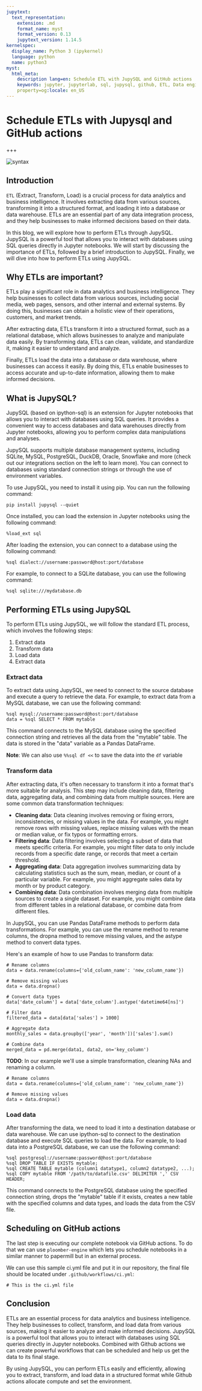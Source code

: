 ```yaml
---
jupytext:
  text_representation:
    extension: .md
    format_name: myst
    format_version: 0.13
    jupytext_version: 1.14.5
kernelspec:
  display_name: Python 3 (ipykernel)
  language: python
  name: python3
myst:
  html_meta:
    description lang=en: Schedule ETL with JupySQL and GitHub actions
    keywords: jupyter, jupyterlab, sql, jupysql, github, ETL, Data engineering
    property=og:locale: en_US
---
```


# Schedule ETLs with Jupysql and GitHub actions

+++

![syntax](../static/syntax-highlighting-working.png)

## Introduction

`ETL` (Extract, Transform, Load) is a crucial process for data analytics and business intelligence. 
It involves extracting data from various sources, transforming it into a structured format, 
and loading it into a database or data warehouse. 
ETLs are an essential part of any data integration process, and they help businesses 
to make informed decisions based on their data.

In this blog, we will explore how to perform ETLs through JupySQL. 
JupySQL is a powerful tool that allows you to interact with databases using 
SQL queries directly in Jupyter notebooks. We will start by discussing the importance 
of ETLs, followed by a brief introduction to JupySQL. 
Finally, we will dive into how to perform ETLs using JupySQL.

## Why ETLs are important?

ETLs play a significant role in data analytics and business intelligence. 
They help businesses to collect data from various sources, including social media, 
web pages, sensors, and other internal and external systems. By doing this, 
businesses can obtain a holistic view of their operations, customers, and market trends.

After extracting data, ETLs transform it into a structured format, such as a relational 
database, which allows businesses to analyze and manipulate data easily. 
By transforming data, ETLs can clean, validate, and standardize it, making it easier 
to understand and analyze.

Finally, ETLs load the data into a database or data warehouse, 
where businesses can access it easily. By doing this, 
ETLs enable businesses to access accurate and up-to-date information, 
allowing them to make informed decisions.

## What is JupySQL?

JupySQL (based on ipython-sql) is an extension for Jupyter notebooks that allows you 
to interact with databases using SQL queries. It provides a convenient way to access 
databases and data warehouses directly from Jupyter notebooks, allowing you to perform 
complex data manipulations and analyses.

JupySQL supports multiple database management systems, including SQLite, MySQL, 
PostgreSQL, DuckDB, Oracle, Snowflake and more (check out our integrations section 
on the left to learn more). You can connect to databases using standard connection 
strings or through the use of environment variables.

To use JupySQL, you need to install it using pip.
You can run the following command:

```{code-cell} ipython3
pip install jupysql --quiet
```

Once installed, you can load the extension in Jupyter notebooks using the following command:

```{code-cell} ipython3
%load_ext sql
```


After loading the extension, you can connect to a database using the following command:

```{code-cell} ipython3
%sql dialect://username:password@host:port/database
```


For example, to connect to a SQLite database, you can use the following command:

```{code-cell} ipython3
%sql sqlite:///mydatabase.db
```


## Performing ETLs using JupySQL

To perform ETLs using JupySQL, we will follow the standard ETL process, which involves 
the following steps:

1. Extract data
2. Transform data
3. Load data
4. Extract data

### Extract data
To extract data using JupySQL, we need to connect to the source database and execute 
a query to retrieve the data. For example, to extract data from a MySQL database, 
we can use the following command:

```{code-cell} ipython3
%sql mysql://username:password@host:port/database
data = %sql SELECT * FROM mytable
```

This command connects to the MySQL database using the specified connection string 
and retrieves all the data from the "mytable" table. The data is stored in the 
"data" variable as a Pandas DataFrame.

**Note**: We can also use `%%sql df <<` to save the data into the `df` variable

### Transform data
After extracting data, it's often necessary to transform it into a format that's 
more suitable for analysis. This step may include cleaning data, filtering data, 
aggregating data, and combining data from multiple sources. Here are some common 
data transformation techniques:

* **Cleaning data**: Data cleaning involves removing or fixing errors, inconsistencies, 
   or missing values in the data. For example, you might remove rows with missing values, 
   replace missing values with the mean or median value, or fix typos or formatting errors.
* **Filtering data**: Data filtering involves selecting a subset of data that meets 
   specific criteria. For example, you might filter data to only include records 
   from a specific date range, or records that meet a certain threshold.
* **Aggregating data**: Data aggregation involves summarizing data by calculating 
   statistics such as the sum, mean, median, or count of a particular variable. 
   For example, you might aggregate sales data by month or by product category.
* **Combining data**: Data combination involves merging data from multiple sources 
   to create a single dataset. For example, you might combine data from different 
   tables in a relational database, or combine data from different files.

In JupySQL, you can use Pandas DataFrame methods to perform data transformations. 
For example, you can use the rename method to rename columns, the dropna method to 
remove missing values, and the astype method to convert data types.

Here's an example of how to use Pandas to transform data:
```{code-cell} ipython3
# Rename columns
data = data.rename(columns={'old_column_name': 'new_column_name'})

# Remove missing values
data = data.dropna()

# Convert data types
data['date_column'] = data['date_column'].astype('datetime64[ns]')

# Filter data
filtered_data = data[data['sales'] > 1000]

# Aggregate data
monthly_sales = data.groupby(['year', 'month'])['sales'].sum()

# Combine data
merged_data = pd.merge(data1, data2, on='key_column')

```

**TODO**: In our example we'll use a simple transformation, cleaning NAs and renaming a column.

```{code-cell} ipython3
# Rename columns
data = data.rename(columns={'old_column_name': 'new_column_name'})

# Remove missing values
data = data.dropna()
```

### Load data

After transforming the data, we need to load it into a destination database or 
data warehouse. We can use ipython-sql to connect to the destination database 
and execute SQL queries to load the data. For example, to load data into a PostgreSQL 
database, we can use the following command:

```{code-cell} ipython3
%sql postgresql://username:password@host:port/database
%sql DROP TABLE IF EXISTS mytable;
%sql CREATE TABLE mytable (column1 datatype1, column2 datatype2, ...);
%sql COPY mytable FROM '/path/to/datafile.csv' DELIMITER ',' CSV HEADER;
```

This command connects to the PostgreSQL database using the specified connection 
string, drops the "mytable" table if it exists, creates a new table with the specified 
columns and data types, and loads the data from the CSV file.

## Scheduling on GitHub actions
The last step is executing our complete notebook via GitHub actions.
To do that we can use `ploomber-engine` which lets you schedule notebooks in a 
similar manner to papermill but in an external process.

We can use this sample ci.yml file and put it in our repository, the final file should
be located under `.github/workflows/ci.yml`:

```shell
# This is the ci.yml file
```


## Conclusion

ETLs are an essential process for data analytics and business intelligence. 
They help businesses to collect, transform, and load data from various sources, 
making it easier to analyze and make informed decisions. JupySQL is a powerful 
tool that allows you to interact with databases using SQL queries directly in Jupyter 
notebooks. Combined with Github actions we can create powerful workflows that
can be scheduled and help us get the data to its final stage.

By using JupySQL, you can perform ETLs easily and efficiently, 
allowing you to extract, transform, and load data in a structured format while 
Github actions allocate compute and set the environment.